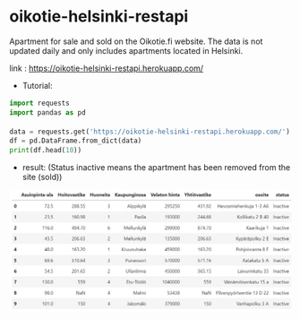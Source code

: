 # oikotie-helsinki-restapi
Apartment for sale and sold on the Oikotie.fi website. The data is not updated daily and only includes apartments located in Helsinki.

link : https://oikotie-helsinki-restapi.herokuapp.com/ 

* Tutorial:

```python
import requests
import pandas as pd

data = requests.get('https://oikotie-helsinki-restapi.herokuapp.com/').json()['Data']
df = pd.DataFrame.from_dict(data)
print(df.head(10))

```

* result:
 (Status inactive means the apartment has been removed from the site (sold))

![result](https://github.com/aapopalkama/oikotie-helsinki-restapi/blob/c4570f38761d5e42c5e5de603babd733a2df3c3f/result.jpg) 


